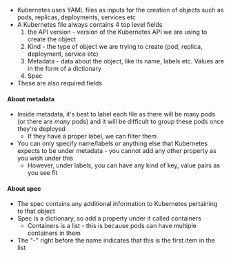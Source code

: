 
- Kubernetes uses YAML files as inputs for the creation of objects such as pods, replicas, deployments, services etc
- A Kubernetes file always contains 4 top level fields
	1. the API version - version of the Kubernetes API we are using to create the object
	2. Kind - the type of object we are trying to create (pod, replica, deployment, service etc)
	3. Metadata - data about the object, like its name, labels etc. Values are in the form of a dictionary
	4. Spec
- These are also required fields


#### About metadata
- Inside metadata, it's best to label each file as there will be many pods (or there are *many* pods) and it will be difficult to group these pods once they're deployed
	- If they have a proper label, we can filter them
- You can only specify name/labels or anything else that Kubernetes expects to be under metadata - you cannot add any other property as you wish under this
	- However, under labels, you can have any kind of key, value pairs as you see fit

#### About spec

- The spec contains any additional information to Kubernetes pertaining to that object
- Spec is a dictionary, so add a property under it called containers
	- Containers is a list - this is because pods can have multiple containers in them
- The "-" right before the name indicates that this is the first item in the list
